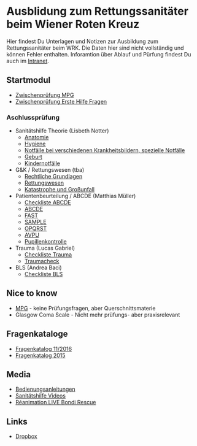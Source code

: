 # Ausblidung zum Rettungssanitäter beim Wiener Roten Kreuz

Hier findest Du Unterlagen und Notizen zur Ausbildung zum Rettungssanitäter beim WRK. Die Daten hier sind nicht vollständig und können Fehler enthalten. Inforamtion über Ablauf und Pürfung findest Du auch im [Intranet](https://intranet.wrk.at/confluence/display/FWuV/Informationen+RS-Ausbildung).

## Startmodul
+ [Zwischenprüfung MPG](zwischenpruefung/zwischenpruefung_mpg.md)
+ [Zwischenprüfung Erste Hilfe Fragen](zwischenpruefung/zwischenpruefung_erstehilfe.md)

### Aschlussprüfung
+ Sanitätshilfe Theorie (Lisbeth Notter)
  + [Anatomie](abschlusspruefung/sanitätshilfe/anatomie.md)
  + [Hygiene](abschlusspruefung/sanitätshilfe/hygiene.md)
  + [Notfälle bei verschiedenen Krankheitsbildern, spezielle Notfälle](abschlusspruefung/sanitätshilfe/notfaelle.md)
  + [Geburt](abschlusspruefung/sanitätshilfe/geburt.md)
  + [Kindernotfälle](abschlusspruefung/sanitätshilfe/kinder.md)
+ G&K / Rettungswesen (tba)
  + [Rechtliche Grundlagen](abschlusspruefung/rettungswesen/recht.md)
  + [Rettungswesen](abschlusspruefung/rettungswesen/rettungswesen.md)
  + [Katastrophe und Großunfall](abschlusspruefung/rettungswesen/katastrophe.md)
+ Patientenbeurteilung / ABCDE (Matthias Müller)
  + [Checkliste ABCDE](abschlusspruefung/Checkliste_ABCDE_012017.pdf)
  + [ABCDE](abschlusspruefung/abcde.md)
  + [FAST](abschlusspruefung/fast.md)
  + [SAMPLE](abschlusspruefung/SAMPLE.md)
  + [OPQRST](https://de.wikipedia.org/wiki/OPQRST)
  + [AVPU](https://de.wikipedia.org/wiki/AVPU)
  + [Pupillenkontrolle](abschlusspruefung/pupillenkontrolle.md)
+ Trauma (Lucas Gabriel)
  + [Checkliste Trauma](abschlusspruefung/Checkliste_Trauma_liegend_012017.pdf)
  + [Traumacheck](abschlusspruefung/traumacheck.md)
+ BLS (Andrea Baci)
  + [Checkliste BLS](abschlusspruefung/Checkliste_ALS_BLS_Rezertifizierung_012017.pdf)

## Nice to know
+ [MPG](abschlusspruefung/mpg.md) - keine Prüfungsfragen, aber Querschnittsmaterie
+ Glasgow Coma Scale - Nicht mehr prüfungs- aber praxisrelevant

## Fragenkataloge
+ [Fragenkatalog 11/2016](abschlusspruefung/fragenkatalog_abschlusspruefung_rs_2016.pdf)
+ [Fragenkatalog 2015](abschlusspruefung/fragenkatalog_abschlusspruefung_RS.pdf)

## Media
+ [Bedienungsanleitungen](https://intranet.wrk.at/confluence/display/RD/RD+Bedienungsanleitungen)
+ [Sanitätshilfe Videos](https://www.youtube.com/user/Sanitaetshilfe/videos)
+ [Réanimation LIVE Bondi Rescue](https://www.youtube.com/watch?v=YOkCEuK5lK0)

## Links
+ [Dropbox](https://www.dropbox.com/l/scl/AAANRwGYrxrbJaYWTZiSU-5h3YlcixrPorg)
